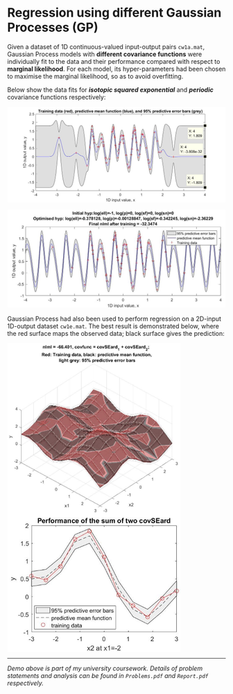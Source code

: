 # Regression using different Gaussian Processes (GP)

Given a dataset of 1D continuous-valued input-output pairs `cw1a.mat`, Gaussian Process models with **different covariance functions** were individually fit to the data and their performance compared with respect to **marginal likelihood**. For each model, its hyper-parameters had been chosen to maximise the marginal likelihood, so as to avoid overfitting.

Below show the data fits for ***isotopic squared exponential*** and ***periodic*** covariance functions respectively:

<p align="center">
  <img width=600 src="demo_images/a_result.jpg">
</p>

<p align="center">
  <img width=530 src="demo_images/c_result.jpg">
</p>

Gaussian Process had also been used to perform regression on a 2D-input 1D-output dataset `cw1e.mat`. The best result is demonstrated below, where the red surface maps the observed data; black surface gives the prediction:

<p float="center">
  <img align="middle" width=400 src="demo_images/e_result_prediction_covSum.jpg" \>
  <img align="middle" width=400 src="demo_images/e_result_performance_covSum.jpg" \>
</p>


---
*Demo above is part of my university coursework. Details of problem statements and analysis can be found in `Problems.pdf` and `Report.pdf` respectively.*
